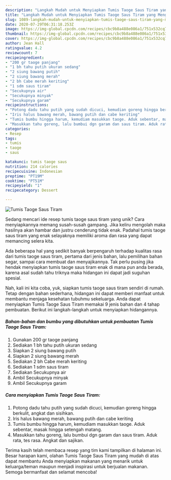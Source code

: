 ```yaml
---
description: "Langkah Mudah untuk Menyiapkan Tumis Taoge Saus Tiram yang Menggugah Selera"
title: "Langkah Mudah untuk Menyiapkan Tumis Taoge Saus Tiram yang Menggugah Selera"
slug: 1089-langkah-mudah-untuk-menyiapkan-tumis-taoge-saus-tiram-yang-menggugah-selera
date: 2020-07-29T06:31:18.253Z
image: https://img-global.cpcdn.com/recipes/cbc9b8a488e086a1/751x532cq70/tumis-taoge-saus-tiram-foto-resep-utama.jpg
thumbnail: https://img-global.cpcdn.com/recipes/cbc9b8a488e086a1/751x532cq70/tumis-taoge-saus-tiram-foto-resep-utama.jpg
cover: https://img-global.cpcdn.com/recipes/cbc9b8a488e086a1/751x532cq70/tumis-taoge-saus-tiram-foto-resep-utama.jpg
author: Jean Hall
ratingvalue: 4.2
reviewcount: 7
recipeingredient:
- "200 gr taoge panjang"
- "1 bh tahu putih ukuran sedang"
- "2 siung bawang putih"
- "2 siung bawang merah"
- "2 bh Cabe merah keriting"
- "1 sdm saus tiram"
- "Secukupnya air"
- "Secukupnya minyak"
- "Secukupnya garam"
recipeinstructions:
- "Potong dadu tahu putih yang sudah dicuci, kemudian goreng hingga berkulit, angkat dan sisihkan."
- "Iris halus bawang merah, bawang putih dan cabe keriting"
- "Tumis bumbu hingga harum, kemudiam masukkan taoge. Aduk sebentar, masak hingga setengah matang."
- "Masukkan tahu goreng, lalu bumbui dgn garam dan saus tiram. Aduk rata, tes rasa. Angkat dan sajikan."
categories:
- Resep
tags:
- tumis
- taoge
- saus

katakunci: tumis taoge saus 
nutrition: 214 calories
recipecuisine: Indonesian
preptime: "PT19M"
cooktime: "PT51M"
recipeyield: "1"
recipecategory: Dessert

---
```



![Tumis Taoge Saus Tiram](https://img-global.cpcdn.com/recipes/cbc9b8a488e086a1/751x532cq70/tumis-taoge-saus-tiram-foto-resep-utama.jpg)

Sedang mencari ide resep tumis taoge saus tiram yang unik? Cara menyiapkannya memang susah-susah gampang. Jika keliru mengolah maka hasilnya akan hambar dan justru cenderung tidak enak. Padahal tumis taoge saus tiram yang enak selayaknya memiliki aroma dan rasa yang dapat memancing selera kita.

Ada beberapa hal yang sedikit banyak berpengaruh terhadap kualitas rasa dari tumis taoge saus tiram, pertama dari jenis bahan, lalu pemilihan bahan segar, sampai cara membuat dan menyajikannya. Tak perlu pusing jika hendak menyiapkan tumis taoge saus tiram enak di mana pun anda berada, karena asal sudah tahu triknya maka hidangan ini dapat jadi suguhan spesial.




Nah, kali ini kita coba, yuk, siapkan tumis taoge saus tiram sendiri di rumah. Tetap dengan bahan sederhana, hidangan ini dapat memberi manfaat untuk membantu menjaga kesehatan tubuhmu sekeluarga. Anda dapat menyiapkan Tumis Taoge Saus Tiram memakai 9 jenis bahan dan 4 tahap pembuatan. Berikut ini langkah-langkah untuk menyiapkan hidangannya.

<!--inarticleads1-->

##### Bahan-bahan dan bumbu yang dibutuhkan untuk pembuatan Tumis Taoge Saus Tiram:

1. Gunakan 200 gr taoge panjang
1. Sediakan 1 bh tahu putih ukuran sedang
1. Siapkan 2 siung bawang putih
1. Siapkan 2 siung bawang merah
1. Sediakan 2 bh Cabe merah keriting
1. Sediakan 1 sdm saus tiram
1. Sediakan Secukupnya air
1. Ambil Secukupnya minyak
1. Ambil Secukupnya garam




<!--inarticleads2-->

##### Cara menyiapkan Tumis Taoge Saus Tiram:

1. Potong dadu tahu putih yang sudah dicuci, kemudian goreng hingga berkulit, angkat dan sisihkan.
1. Iris halus bawang merah, bawang putih dan cabe keriting
1. Tumis bumbu hingga harum, kemudiam masukkan taoge. Aduk sebentar, masak hingga setengah matang.
1. Masukkan tahu goreng, lalu bumbui dgn garam dan saus tiram. Aduk rata, tes rasa. Angkat dan sajikan.




Terima kasih telah membaca resep yang tim kami tampilkan di halaman ini. Besar harapan kami, olahan Tumis Taoge Saus Tiram yang mudah di atas dapat membantu Anda menyiapkan makanan yang menarik untuk keluarga/teman maupun menjadi inspirasi untuk berjualan makanan. Semoga bermanfaat dan selamat mencoba!
